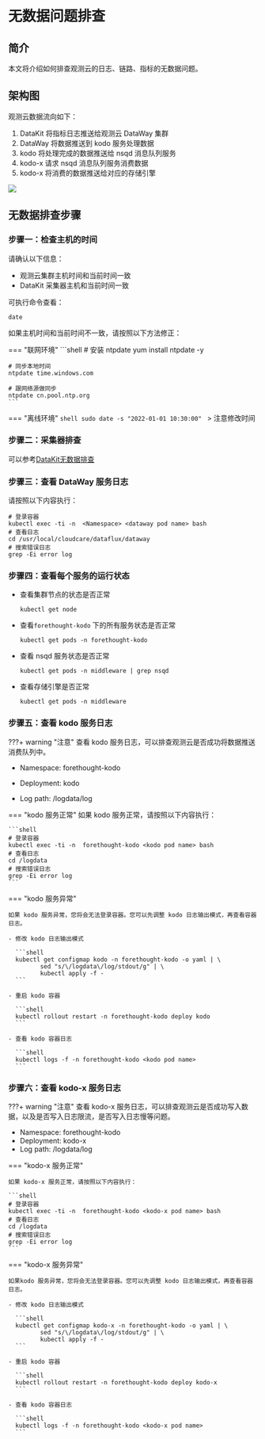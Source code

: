 # 无数据问题排查

## 简介

本文将介绍如何排查观测云的日志、链路、指标的无数据问题。

## 架构图

观测云数据流向如下：

1. DataKit 将指标日志推送给观测云 DataWay 集群
2. DataWay 将数据推送到 kodo 服务处理数据
3. kodo 将处理完成的数据推送给 nsqd 消息队列服务
4. kodo-x 请求  nsqd 消息队列服务消费数据
5. kodo-x 将消费的数据推送给对应的存储引擎

![](img/faq-log-1.png)

## 无数据排查步骤


### 步骤一：检查主机的时间

请确认以下信息：

- 观测云集群主机时间和当前时间一致
- DataKit 采集器主机和当前时间一致

可执行命令查看：
```shell
date
```

如果主机时间和当前时间不一致，请按照以下方法修正：

=== "联网环境"
    ```shell
    # 安装 ntpdate
    yum install ntpdate -y

    # 同步本地时间
    ntpdate time.windows.com

    # 跟网络源做同步
    ntpdate cn.pool.ntp.org
    ```

=== "离线环境"
    ```shell
    sudo date -s "2022-01-01 10:30:00"
    ```
    > 注意修改时间

### 步骤二：采集器排查

可以参考[DataKit无数据排查](../../datakit/why-no-data.md)

### 步骤三：查看 DataWay 服务日志

请按照以下内容执行：

```shell
# 登录容器
kubectl exec -ti -n  <Namespace> <dataway pod name> bash
# 查看日志
cd /usr/local/cloudcare/dataflux/dataway
# 搜索错误日志
grep -Ei error log
```




### 步骤四：查看每个服务的运行状态

- 查看集群节点的状态是否正常

  ```shell
  kubectl get node
  ```

- 查看`forethought-kodo` 下的所有服务状态是否正常

  ```shell
  kubectl get pods -n forethought-kodo
  ```

- 查看 nsqd 服务状态是否正常

  ```shell
  kubectl get pods -n middleware | grep nsqd
  ```

- 查看存储引擎是否正常

  ```shell
  kubectl get pods -n middleware
  ```



### 步骤五：查看 kodo 服务日志

???+ warning "注意"
     查看 kodo 服务日志，可以排查观测云是否成功将数据推送消费队列中。

- Namespace: forethought-kodo

- Deployment: kodo

- Log path: /logdata/log

  

=== "kodo 服务正常"
    如果 kodo 服务正常，请按照以下内容执行：

    ```shell
    # 登录容器
    kubectl exec -ti -n  forethought-kodo <kodo pod name> bash
    # 查看日志
    cd /logdata
    # 搜索错误日志
    grep -Ei error log
    ```

=== "kodo 服务异常"

    如果 kodo 服务异常，您将会无法登录容器。您可以先调整 kodo 日志输出模式，再查看容器日志。

    - 修改 kodo 日志输出模式

      ```shell
      kubectl get configmap kodo -n forethought-kodo -o yaml | \
             sed "s/\/logdata\/log/stdout/g" | \
             kubectl apply -f -
      ```

    - 重启 kodo 容器

      ```shell
      kubectl rollout restart -n forethought-kodo deploy kodo 
      ```

    - 查看 kodo 容器日志

      ```shell
      kubectl logs -f -n forethought-kodo <kodo pod name>
      ```

### 步骤六：查看 kodo-x 服务日志

???+ warning "注意"
     查看 kodo-x 服务日志，可以排查观测云是否成功写入数据，以及是否写入日志限流，是否写入日志慢等问题。

- Namespace: forethought-kodo
- Deployment: kodo-x
- Log path: /logdata/log

=== "kodo-x 服务正常"
   
    如果 kodo-x 服务正常，请按照以下内容执行：

    ```shell
    # 登录容器
    kubectl exec -ti -n  forethought-kodo <kodo-x pod name> bash
    # 查看日志
    cd /logdata
    # 搜索错误日志
    grep -Ei error log
    ```

=== "kodo-x 服务异常"

    如果kodo 服务异常，您将会无法登录容器。您可以先调整 kodo 日志输出模式，再查看容器日志。

    - 修改 kodo 日志输出模式

      ```shell
      kubectl get configmap kodo-x -n forethought-kodo -o yaml | \
             sed "s/\/logdata\/log/stdout/g" | \
             kubectl apply -f -
      ```

    - 重启 kodo 容器

      ```shell
      kubectl rollout restart -n forethought-kodo deploy kodo-x
      ```

    - 查看 kodo 容器日志

      ```shell
      kubectl logs -f -n forethought-kodo <kodo-x pod name>
      ```


 

